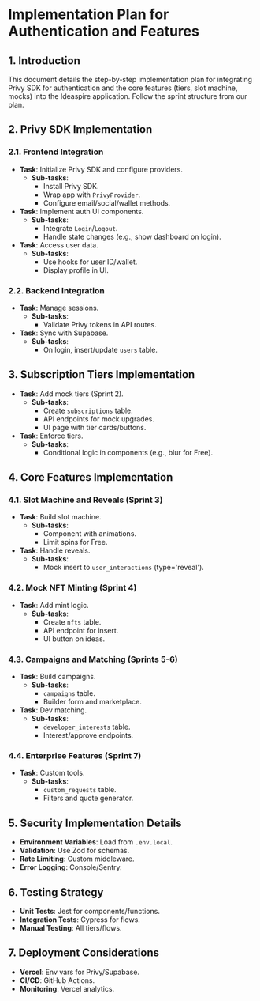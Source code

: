 # Implementation Plan for Authentication and Features

## 1. Introduction

This document details the step-by-step implementation plan for integrating Privy SDK for authentication and the core features (tiers, slot machine, mocks) into the Ideaspire application. Follow the sprint structure from our plan.

## 2. Privy SDK Implementation

### 2.1. Frontend Integration

- **Task**: Initialize Privy SDK and configure providers.
  - **Sub-tasks**:
    - Install Privy SDK.
    - Wrap app with `PrivyProvider`.
    - Configure email/social/wallet methods.
- **Task**: Implement auth UI components.
  - **Sub-tasks**:
    - Integrate `Login`/`Logout`.
    - Handle state changes (e.g., show dashboard on login).
- **Task**: Access user data.
  - **Sub-tasks**:
    - Use hooks for user ID/wallet.
    - Display profile in UI.

### 2.2. Backend Integration

- **Task**: Manage sessions.
  - **Sub-tasks**:
    - Validate Privy tokens in API routes.
- **Task**: Sync with Supabase.
  - **Sub-tasks**:
    - On login, insert/update `users` table.

## 3. Subscription Tiers Implementation

- **Task**: Add mock tiers (Sprint 2).
  - **Sub-tasks**:
    - Create `subscriptions` table.
    - API endpoints for mock upgrades.
    - UI page with tier cards/buttons.
- **Task**: Enforce tiers.
  - **Sub-tasks**:
    - Conditional logic in components (e.g., blur for Free).

## 4. Core Features Implementation

### 4.1. Slot Machine and Reveals (Sprint 3)

- **Task**: Build slot machine.
  - **Sub-tasks**:
    - Component with animations.
    - Limit spins for Free.
- **Task**: Handle reveals.
  - **Sub-tasks**:
    - Mock insert to `user_interactions` (type='reveal').

### 4.2. Mock NFT Minting (Sprint 4)

- **Task**: Add mint logic.
  - **Sub-tasks**:
    - Create `nfts` table.
    - API endpoint for insert.
    - UI button on ideas.

### 4.3. Campaigns and Matching (Sprints 5-6)

- **Task**: Build campaigns.
  - **Sub-tasks**:
    - `campaigns` table.
    - Builder form and marketplace.
- **Task**: Dev matching.
  - **Sub-tasks**:
    - `developer_interests` table.
    - Interest/approve endpoints.

### 4.4. Enterprise Features (Sprint 7)

- **Task**: Custom tools.
  - **Sub-tasks**:
    - `custom_requests` table.
    - Filters and quote generator.

## 5. Security Implementation Details

- **Environment Variables**: Load from `.env.local`.
- **Validation**: Use Zod for schemas.
- **Rate Limiting**: Custom middleware.
- **Error Logging**: Console/Sentry.

## 6. Testing Strategy

- **Unit Tests**: Jest for components/functions.
- **Integration Tests**: Cypress for flows.
- **Manual Testing**: All tiers/flows.

## 7. Deployment Considerations

- **Vercel**: Env vars for Privy/Supabase.
- **CI/CD**: GitHub Actions.
- **Monitoring**: Vercel analytics.

